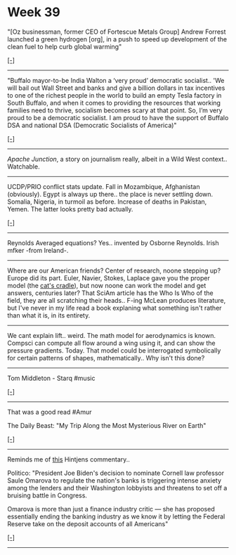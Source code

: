 # Week 39

"[Oz businessman, former CEO of Fortescue Metals Group] Andrew Forrest
launched a green hydrogen [org], in a push to speed up development of
the clean fuel to help curb global warming"

[[-]](https://bit.ly/2XRHhik)

---

"Buffalo mayor-to-be India Walton a ‘very proud’ democratic
socialist.. 'We will bail out Wall Street and banks and give a billion
dollars in tax incentives to one of the richest people in the world to
build an empty Tesla factory in South Buffalo, and when it comes to
providing the resources that working families need to thrive,
socialism becomes scary at that point. So, I’m very proud to be a
democratic socialist. I am proud to have the support of Buffalo DSA
and national DSA (Democratic Socialists of America)"

[[-]](https://www.rochesterfirst.com/news/political-news/buffalo-mayor-to-be-india-walton-a-very-proud-democratic-socialist/)

---

*Apache Junction*, a story on journalism really, albeit in a Wild West
context.. Watchable.

---

UCDP/PRIO conflict stats update. Fall in Mozambique, Afghanistan
(obviously).  Egypt is always up there.. the place is never settling
down. Somalia, Nigeria, in turmoil as before.  Increase of deaths in Pakistan,
Yemen. The latter looks pretty bad actually.

[[-]](../../2019/05/confstats.md)

---

Reynolds Averaged equations? Yes.. invented by Osborne Reynolds. Irish
mfker -from Ireland-.

---

Where are our American friends? Center of research, noone stepping up?
Europe did its part. Euler, Navier, Stokes, Laplace gave you the
proper model (the [cat's cradle](../../2021/09/computing-ai.md)), but now
noone can work the model and get answers, centuries later? That SciAm
article has the Who Is Who of the field, they are all scratching their
heads.. F-ing McLean produces literature, but I've never in my life
read a book explaning what something isn't rather than what it is, in
its entirety.

---

We cant explain lift.. weird. The math model for aerodynamics is
known. Compsci can compute all flow around a wing using it, and can
show the pressure gradients. Today. That model could be interrogated
symbolically for certain patterns of shapes, mathematically.. Why
isn't this done?

---

Tom Middleton - Starq \#music

[[-]](https://youtu.be/RmIXttLh7Iw)

---

That was a good read \#Amur

The Daily Beast: "My Trip Along the Most Mysterious River on Earth"

[[-]](https://www.thedailybeast.com/my-trip-along-the-most-mysterious-river-on-earth)

---

Reminds me of [this](../../2013/12/cost-gravity.md) Hintjens commentary..

Politico: "President Joe Biden's decision to nominate Cornell law
professor Saule Omarova to regulate the nation's banks is triggering
intense anxiety among the lenders and their Washington lobbyists and
threatens to set off a bruising battle in Congress.

Omarova is more than just a finance industry critic — she has proposed
essentially ending the banking industry as we know it by letting the
Federal Reserve take on the deposit accounts of all Americans"

[[-]](https://www.politico.com/news/2021/09/24/radical-biden-nominee-faces-backlash-from-banks-514189)

---
